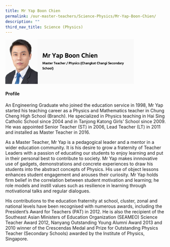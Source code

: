 ```yaml
---
title: Mr Yap Boon Chien
permalink: /our-master-teachers/Science-Physics/Mr-Yap-Boon-Chien/
description: ""
third_nav_title: Science (Physics)
---
```

<img src="/images/mt78.png" style="width:80%">

#### Profile

An Engineering Graduate who joined the education service in 1998, Mr Yap started his teaching career as a Physics and Mathematics teacher in Chung Cheng High School (Branch). He specialized in Physics teaching in Hai Sing Catholic School since 2004 and in Tanjong Katong Girls’ School since 2009. He was appointed Senior Teacher (ST) in 2006, Lead Teacher (LT) in 2011 and installed as Master Teacher in 2016.

As a Master Teacher, Mr Yap is a pedagogical leader and a mentor in a wider education community. It is his desire to grow a fraternity of Teacher Leaders with a passion of educating our students to enjoy learning and put in their personal best to contribute to society. Mr Yap makes innnovative use of gadgets, demonstrations and concrete experiences to draw his students into the abstract concepts of Physics. His use of object lessons enhances student engagement and arouses their curiosity. Mr Yap holds firm belief in the correlation between student motivation and learning; he role models and instill values such as resilience in learning through motivational talks and regular dialogues.

His contributions to the education fraternity at school, cluster, zonal and national levels have been recognised with numerous awards, including the President’s Award for Teachers (PAT) in 2012. He is also the recipient of the Southeast Asian Ministers of Education Organization (SEAMEO) Science Teacher Award 2012, Nanyang Outstanding Young Alumni Award 2013 and 2010 winner of the Crescendas Medal and Prize for Outstanding Physics Teacher (Secondary Schools) awarded by the Institute of Physics, Singapore.
